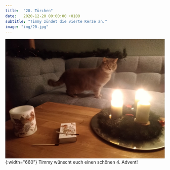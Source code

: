 ```yaml
---
title:  "20. Türchen"
date:   2020-12-20 00:00:00 +0100
subtitle: "Timmy zündet die vierte Kerze an."
image: "img/20.jpg"
---
```


![Timmy](../img/20.jpg){:width="660"}
Timmy wünscht euch einen schönen 4. Advent!